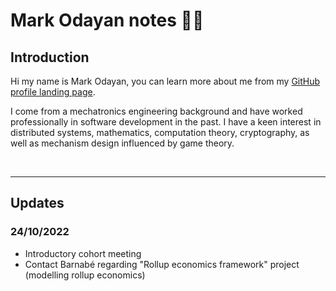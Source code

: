 # Mark Odayan notes ✍🏾

## Introduction

Hi my name is Mark Odayan, you can learn more about me from my [GitHub profile landing page](https://github.com/markodayan).

I come from a mechatronics engineering background and have worked professionally in software development in the past. I have a keen interest in distributed systems, mathematics, computation theory, cryptography, as well as mechanism design influenced by game theory.

<br>

---

## Updates

### 24/10/2022

- Introductory cohort meeting
- Contact Barnabé regarding "Rollup economics framework" project (modelling rollup economics)
